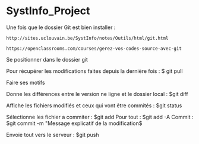 # SystInfo_Project

Une fois que le dossier Git est bien installer : 

	http://sites.uclouvain.be/SystInfo/notes/Outils/html/git.html

	https://openclassrooms.com/courses/gerez-vos-codes-source-avec-git



Se positionner dans le dossier git

Pour récupérer les modifications faites depuis la dernière fois : $ git pull

Faire ses motifs

Donne les différences entre le version ne ligne et le dossier local : $git diff

Affiche les fichiers modifiés et ceux qui vont être commités : $git status

Sélectionne les fichier a commiter : $git add
		Pour tout : $git add -A
Commit : $git commit -m "Message explicatif de la modification$

Envoie tout vers le serveur : $git push

